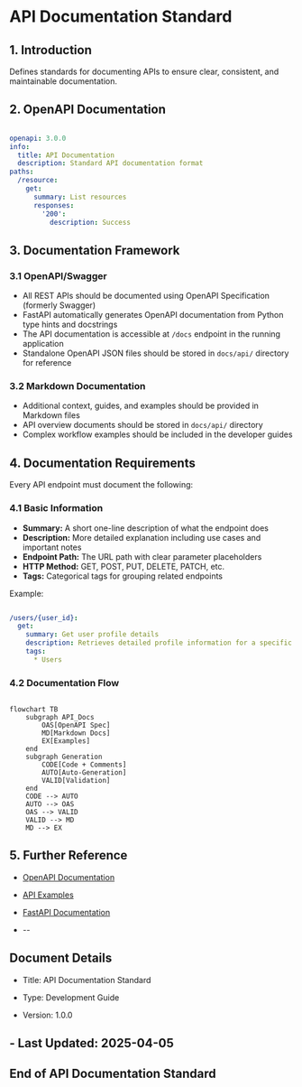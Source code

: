 # API Documentation Standard

## 1. Introduction

Defines standards for documenting APIs to ensure clear, consistent, and maintainable documentation.

## 2. OpenAPI Documentation

```yaml

openapi: 3.0.0
info:
  title: API Documentation
  description: Standard API documentation format
paths:
  /resource:
    get:
      summary: List resources
      responses:
        '200':
          description: Success

```

## 3. Documentation Framework

### 3.1 OpenAPI/Swagger

* All REST APIs should be documented using OpenAPI Specification (formerly Swagger)
* FastAPI automatically generates OpenAPI documentation from Python type hints and docstrings
* The API documentation is accessible at `/docs` endpoint in the running application
* Standalone OpenAPI JSON files should be stored in `docs/api/` directory for reference

### 3.2 Markdown Documentation

* Additional context, guides, and examples should be provided in Markdown files
* API overview documents should be stored in `docs/api/` directory
* Complex workflow examples should be included in the developer guides

## 4. Documentation Requirements

Every API endpoint must document the following:

### 4.1 Basic Information

* **Summary:** A short one-line description of what the endpoint does
* **Description:** More detailed explanation including use cases and important notes
* **Endpoint Path:** The URL path with clear parameter placeholders
* **HTTP Method:** GET, POST, PUT, DELETE, PATCH, etc.
* **Tags:** Categorical tags for grouping related endpoints

Example:

```yaml

/users/{user_id}:
  get:
    summary: Get user profile details
    description: Retrieves detailed profile information for a specific user. Requires authentication.
    tags:
      * Users

```

### 4.2 Documentation Flow

```mermaid

flowchart TB
    subgraph API_Docs
        OAS[OpenAPI Spec]
        MD[Markdown Docs]
        EX[Examples]
    end
    subgraph Generation
        CODE[Code + Comments]
        AUTO[Auto-Generation]
        VALID[Validation]
    end
    CODE --> AUTO
    AUTO --> OAS
    OAS --> VALID
    VALID --> MD
    MD --> EX

```

## 5. Further Reference

* [OpenAPI Documentation](../api/openapi.md)
* [API Examples](../examples/api_examples.md)
* [FastAPI Documentation](https://fastapi.tiangolo.com/)

* --

## Document Details

* Title: API Documentation Standard

* Type: Development Guide

* Version: 1.0.0

## - Last Updated: 2025-04-05

## End of API Documentation Standard
